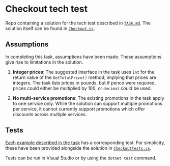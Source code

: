 # Checkout tech test
Repo containing a solution for the tech test described in [`TASK.md`](./TASK.md). The solution itself can be found in [`Checkout.cs`](./Checkout.cs).

## Assumptions
In completing this task, assumptions have been made. These assumptions give rise to limitations in the solution.

1. **Integer prices**: The suggested interface in the task uses `int` for the return value of the `GetTotalPrice()` method, implying that prices are integers. The task lists prices in pounds, but if pence were required, prices could either be multiplied by 100, or `decimal` could be used. 

2. **No multi-service promotions**: The existing promotions in the task apply to one service only. While the solution can support multiple promotions per service, it cannot currently support promotions which offer discounts across multiple services.

## Tests
[Each example described in the task](./TASK.md/#examples-illustrating-discount-application) has a corresponding test. For simplicity, these have been provided alongside the solution in [`CheckoutTests.cs`](./CheckoutTests.cs).

Tests can be run in Visual Studio or by using the `dotnet test` command.
